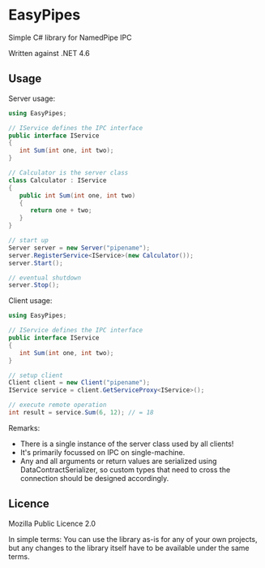 # EasyPipes
Simple C# library for NamedPipe IPC

Written against .NET 4.6

## Usage

Server usage:
```csharp
using EasyPipes;

// IService defines the IPC interface
public interface IService
{
   int Sum(int one, int two);
}

// Calculator is the server class
class Calculator : IService
{
   public int Sum(int one, int two)
   {
      return one + two;
   }
}

// start up
Server server = new Server("pipename");
server.RegisterService<IService>(new Calculator());
server.Start();

// eventual shutdown
server.Stop();
```

Client usage:
```csharp
using EasyPipes;

// IService defines the IPC interface
public interface IService
{
   int Sum(int one, int two);
}

// setup client
Client client = new Client("pipename");
IService service = client.GetServiceProxy<IService>();

// execute remote operation
int result = service.Sum(6, 12); // = 18
```

Remarks:
* There is a single instance of the server class used by all clients!
* It's primarily focussed on IPC on single-machine.
* Any and all arguments or return values are serialized using DataContractSerializer, so custom types that need to cross the connection should be designed accordingly.

## Licence

Mozilla Public Licence 2.0

In simple terms: You can use the library as-is for any of your own projects, but any changes to the library itself have to be available under the same terms.
